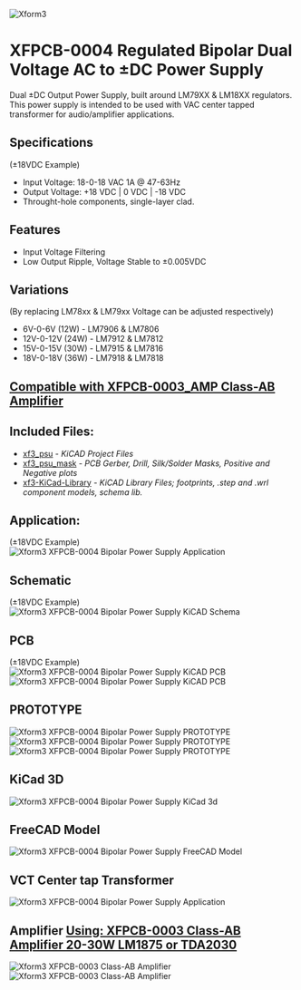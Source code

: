 ![Xform3](https://i.imgur.com/pRafEib.png)

# XFPCB-0004 Regulated Bipolar Dual Voltage AC to ±DC Power Supply  
Dual ±DC Output Power Supply, built around LM79XX & LM18XX regulators. This power supply is intended to be used with VAC center tapped transformer for audio/amplifier applications.

## Specifications 
(±18VDC Example)
- Input Voltage:  18-0-18 VAC 1A @ 47-63Hz
- Output Voltage: +18 VDC | 0 VDC | -18 VDC
- Throught-hole components, single-layer clad.

## Features
- Input Voltage Filtering
- Low Output Ripple, Voltage Stable to ±0.005VDC

## Variations 
(By replacing LM78xx & LM79xx Voltage can be adjusted respectively)
* 6V-0-6V (12W)   - LM7906 & LM7806
* 12V-0-12V (24W) - LM7912 & LM7812
* 15V-0-15V (30W) - LM7915 & LM7816
* 18V-0-18V (36W) - LM7918 & LM7818

## [Compatible with XFPCB-0003_AMP Class-AB Amplifier](https://github.com/xform3/xfpcb-0003-amp)

## Included Files:
* [xf3_psu](https://github.com/xform3/XFPCB-0004-PSU/tree/master/xf3_psu)  - *KiCAD Project Files*
* [xf3_psu_mask](https://github.com/xform3/XFPCB-0004-PSU/tree/master/xf3_psu_mask) - *PCB Gerber, Drill, Silk/Solder Masks, Positive and Negative plots*
* [xf3-KiCad-Library](https://github.com/xform3/xf3-KiCad-Library)  - *KiCAD Library Files; footprints, .step and .wrl component models, schema lib.*

## Application:
(±18VDC Example)
![Xform3 XFPCB-0004 Bipolar Power Supply Application](../master/graphics/kicad_psu_application.png)

## Schematic
(±18VDC Example)
![Xform3 XFPCB-0004 Bipolar Power Supply KiCAD Schema](../master/graphics/kicad_psu_schema.png)

## PCB
(±18VDC Example)
![Xform3 XFPCB-0004 Bipolar Power Supply KiCAD PCB](../master/graphics/psu1.png)
![Xform3 XFPCB-0004 Bipolar Power Supply KiCAD PCB](../master/graphics/kicad_psu_pcb.png)

## PROTOTYPE
![Xform3 XFPCB-0004 Bipolar Power Supply PROTOTYPE ](../master/graphics/psu_wcomp_side.png)
![Xform3 XFPCB-0004 Bipolar Power Supply PROTOTYPE ](../master/graphics/psu_wcomp_side2.png)
![Xform3 XFPCB-0004 Bipolar Power Supply PROTOTYPE ](../master/graphics/psu_wcomp_top.png)

## KiCad 3D
![Xform3 XFPCB-0004 Bipolar Power Supply KiCad 3d](../master/graphics/kicad_psu_3d.png)

## FreeCAD Model
![Xform3 XFPCB-0004 Bipolar Power Supply FreeCAD Model](../master/graphics/kicad_psu_3d_freecad.png)

## VCT Center tap Transformer
![Xform3 XFPCB-0004 Bipolar Power Supply Application](../master/graphics/xf3_xfpcb-0004_psu_vct_transformer.jpg)

## Amplifier [Using: XFPCB-0003 Class-AB Amplifier 20-30W LM1875 or TDA2030](https://github.com/xform3/xfpcb-0003-amp)
![Xform3 XFPCB-0003 Class-AB Amplifier](https://github.com/xform3/xfpcb-0003-amp/blob/master/graphics/PSU_amp_compbo.png)
![Xform3 XFPCB-0003 Class-AB Amplifier](../master/graphics/PSU_amp_transformer_combo.png)
